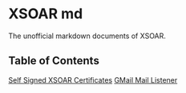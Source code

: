 # XSOAR md
The unofficial markdown documents of XSOAR.

## Table of Contents

[Self Signed XSOAR Certificates](Self-Signed-XSOAR-Certs/self-signed-certs.md)
[GMail Mail Listener](Gmail-Mail-Listener/gmail-mail-settings.md)
